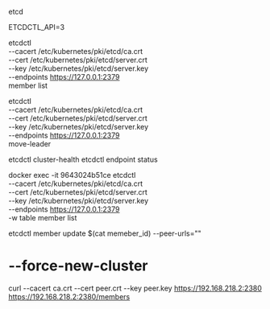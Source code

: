 etcd

ETCDCTL_API=3 

etcdctl \
  --cacert /etc/kubernetes/pki/etcd/ca.crt \
  --cert /etc/kubernetes/pki/etcd/server.crt \
  --key /etc/kubernetes/pki/etcd/server.key \
  --endpoints https://127.0.0.1:2379 \
  member list

etcdctl \
  --cacert /etc/kubernetes/pki/etcd/ca.crt \
  --cert /etc/kubernetes/pki/etcd/server.crt \
  --key /etc/kubernetes/pki/etcd/server.key \
  --endpoints https://127.0.0.1:2379 \
move-leader <id>

etcdctl cluster-health
etcdctl endpoint status

docker exec -it 9643024b51ce etcdctl \
  --cacert /etc/kubernetes/pki/etcd/ca.crt \
  --cert /etc/kubernetes/pki/etcd/server.crt \
  --key /etc/kubernetes/pki/etcd/server.key \
  --endpoints https://127.0.0.1:2379 \
-w table member list

etcdctl member update $(cat memeber_id) --peer-urls="<new url>"

# --force-new-cluster

curl --cacert ca.crt --cert peer.crt --key peer.key https://192.168.218.2:2380
https://192.168.218.2:2380/members
